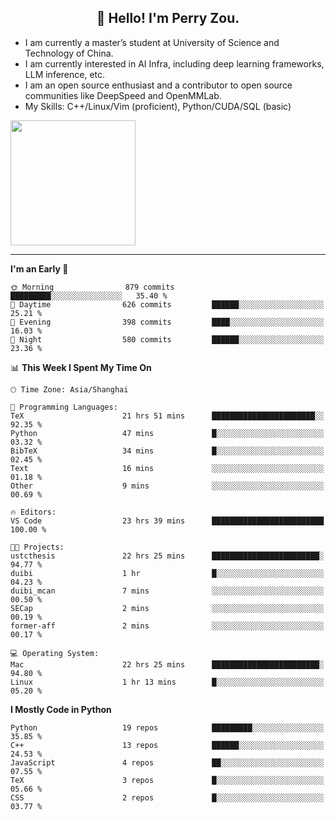 <h2 align="center">👋 Hello! I'm Perry Zou.</h2>

- I am currently a master’s student at University of Science and Technology of China.
- I am currently interested in AI Infra, including deep learning frameworks, LLM inference, etc.
- I am an open source enthusiast and a contributor to open source communities like DeepSpeed and OpenMMLab.
- My Skills: C++/Linux/Vim (proficient), Python/CUDA/SQL (basic)

<img height=200 align="center" src="https://github-readme-stats.vercel.app/api?username=zonepg" />

-------

<!--START_SECTION:waka-->
**I'm an Early 🐤** 

```text
🌞 Morning                879 commits         █████████░░░░░░░░░░░░░░░░   35.40 % 
🌆 Daytime                626 commits         ██████░░░░░░░░░░░░░░░░░░░   25.21 % 
🌃 Evening                398 commits         ████░░░░░░░░░░░░░░░░░░░░░   16.03 % 
🌙 Night                  580 commits         ██████░░░░░░░░░░░░░░░░░░░   23.36 % 
```


📊 **This Week I Spent My Time On** 

```text
🕑︎ Time Zone: Asia/Shanghai

💬 Programming Languages: 
TeX                      21 hrs 51 mins      ███████████████████████░░   92.35 % 
Python                   47 mins             █░░░░░░░░░░░░░░░░░░░░░░░░   03.32 % 
BibTeX                   34 mins             █░░░░░░░░░░░░░░░░░░░░░░░░   02.45 % 
Text                     16 mins             ░░░░░░░░░░░░░░░░░░░░░░░░░   01.18 % 
Other                    9 mins              ░░░░░░░░░░░░░░░░░░░░░░░░░   00.69 % 

🔥 Editors: 
VS Code                  23 hrs 39 mins      █████████████████████████   100.00 % 

🐱‍💻 Projects: 
ustcthesis               22 hrs 25 mins      ████████████████████████░   94.77 % 
duibi                    1 hr                █░░░░░░░░░░░░░░░░░░░░░░░░   04.23 % 
duibi_mcan               7 mins              ░░░░░░░░░░░░░░░░░░░░░░░░░   00.50 % 
SECap                    2 mins              ░░░░░░░░░░░░░░░░░░░░░░░░░   00.19 % 
former-aff               2 mins              ░░░░░░░░░░░░░░░░░░░░░░░░░   00.17 % 

💻 Operating System: 
Mac                      22 hrs 25 mins      ████████████████████████░   94.80 % 
Linux                    1 hr 13 mins        █░░░░░░░░░░░░░░░░░░░░░░░░   05.20 % 
```

**I Mostly Code in Python** 

```text
Python                   19 repos            █████████░░░░░░░░░░░░░░░░   35.85 % 
C++                      13 repos            ██████░░░░░░░░░░░░░░░░░░░   24.53 % 
JavaScript               4 repos             ██░░░░░░░░░░░░░░░░░░░░░░░   07.55 % 
TeX                      3 repos             █░░░░░░░░░░░░░░░░░░░░░░░░   05.66 % 
CSS                      2 repos             █░░░░░░░░░░░░░░░░░░░░░░░░   03.77 % 
```




<!--END_SECTION:waka-->
